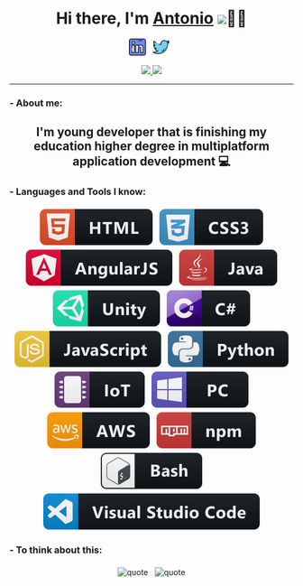 
<div align="center">
   <h1>Hi there, I'm <a href="https://antonioweb.es" target="_blank">Antonio</a> <img src="https://media.giphy.com/media/hvRJCLFzcasrR4ia7z/giphy.gif" width="25px">👋😄 </h1>
  
</div>

<p align="center">
   <a href="https://www.linkedin.com/in/antonio-rodríguez-gonzález-0891aa139/"><img height="30" src="https://raw.githubusercontent.com/8bithemant/8bithemant/master/linkedin.png?raw=true"></a>&nbsp;&nbsp;
<a href="https://twitter.com/antonio9626"><img height="30" src="https://raw.githubusercontent.com/8bithemant/8bithemant/master/twitter.png?raw=true"></a>&nbsp;&nbsp;
 </p>

<p align="center">
<a href="https://github.com/anrogo/github-readme-stats"> 
    <img  src="https://github-readme-stats.vercel.app/api?username=anrogo&&show_icons=true&theme=tokyonight"/>
  </a>
  <a href="https://github.com/anrogo/github-readme-stats"> 
    <img  src="https://github-readme-stats.vercel.app/api/top-langs/?username=anrogo&layout=compact"/>
  </a>
</p>

<hr>

### - About me:
<h2 align="center">
   I'm young developer that is finishing my education higher degree in multiplatform application development 💻
</h2>

### - Languages and Tools I know:

<p align="center">
  <!-- For more icons please follow  https://github.com/MikeCodesDotNET/ColoredBadges -->
  <img src="https://raw.githubusercontent.com/8bithemant/8bithemant/master/svg/dev/languages/html.svg" alt="html" style="vertical-align:top; margin:4px"> 
  <img src="/assets/css.svg" alt="css" style="vertical-align:top; margin:4px">
  <!--<img src="https://img.shields.io/badge/angular-%23DD0031.svg?style=&logo=angular&logoColor=white" alt="angular" style="vertical-align:top; margin:4px"> -->
  <img src="https://raw.githubusercontent.com/MikeCodesDotNET/ColoredBadges/master/svg/dev/frameworks/angular.svg" alt="angularJS" style="vertical-align:top; margin:4px">
  <img src="/assets/Java.svg" alt="java" style="vertical-align:top; margin:4px">
  <img src="https://raw.githubusercontent.com/MikeCodesDotNET/ColoredBadges/master/svg/dev/frameworks/unity.svg" alt="unity" style="vertical-align:top; margin:4px">
  <img src="https://raw.githubusercontent.com/8bithemant/8bithemant/master/svg/dev/languages/csharp.svg" alt="csharp" style="vertical-align:top; margin:4px">
  <img src="https://raw.githubusercontent.com/8bithemant/8bithemant/master/svg/dev/languages/js.svg" alt="js" style="vertical-align:top; margin:4px">
  <img src="https://raw.githubusercontent.com/8bithemant/8bithemant/master/svg/dev/languages/python.svg" alt="python" style="vertical-align:top; margin:4px">
  <img src="/assets/iot.svg" alt="iot" style="vertical-align:top; margin:4px">
  <img src="/assets/pc.svg" alt="pc" style="vertical-align:top; margin:4px">
  <img src="https://raw.githubusercontent.com/8bithemant/8bithemant/master/svg/dev/services/aws.svg" alt="aws" style="vertical-align:top; margin:4px">
  <img src="https://raw.githubusercontent.com/8bithemant/8bithemant/master/svg/dev/services/npm.svg" alt="npm" style="vertical-align:top; margin:4px">
  <img src="https://raw.githubusercontent.com/8bithemant/8bithemant/master/svg/dev/tools/bash.svg" alt="bash" style="vertical-align:top; margin:4px">
  <img src="https://raw.githubusercontent.com/8bithemant/8bithemant/master/svg/dev/tools/visualstudio_code.svg" alt="vscode" style="vertical-align:top; margin:4px">
</p>

### - To think about this:
<p align="center">
       <img src="https://github-readme-quotes.herokuapp.com/quote?theme=dark" alt="quote" style="vertical-align:top; margin:4px">
       <img src="https://camo.githubusercontent.com/4f89632167b7a39fb7f92d4f634da0ce577b0a5c5ceee4578c71d12fc4417c77/68747470733a2f2f6769746875622d726561646d652d71756f7465732e6865726f6b756170702e636f6d2f71756f74653f7468656d653d6461726b" alt="quote" style="vertical-align:top; margin:4px">
      <!-- <img src="/assets/text.svg" alt="quote" style="vertical-align:top; margin:4px">-->
</p>
<!--
**Anrogo/anrogo** is a ✨ _special_ ✨ repository because its `README.md` (this file) appears on your GitHub profile.

Here are some ideas to get you started:

- 🔭 I’m currently working on ...
- 🌱 I’m currently learning ...
- 👯 I’m looking to collaborate on ...
- 🤔 I’m looking for help with ...
- 💬 Ask me about ...
- 📫 How to reach me: ...
- 😄 Pronouns: ...
- ⚡ Fun fact: ...
-->
